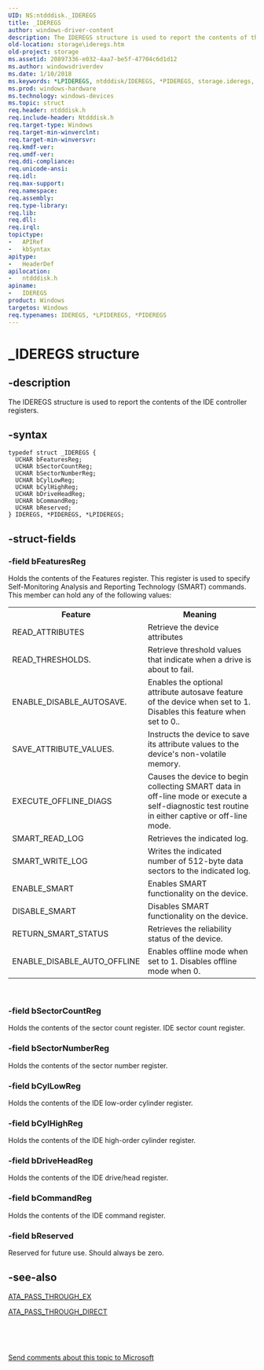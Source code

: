 ```yaml
---
UID: NS:ntdddisk._IDEREGS
title: _IDEREGS
author: windows-driver-content
description: The IDEREGS structure is used to report the contents of the IDE controller registers.
old-location: storage\ideregs.htm
old-project: storage
ms.assetid: 20897336-e032-4aa7-be5f-47704c6d1d12
ms.author: windowsdriverdev
ms.date: 1/10/2018
ms.keywords: *LPIDEREGS, ntdddisk/IDEREGS, *PIDEREGS, storage.ideregs, ntdddisk/LPIDEREGS, PIDEREGS structure pointer [Storage Devices], LPIDEREGS, structs-IDE_aeab294c-9363-4207-bbcb-d9d442ab5c92.xml, _IDEREGS, ntdddisk/PIDEREGS, IDEREGS structure [Storage Devices], IDEREGS, PIDEREGS, LPIDEREGS structure pointer [Storage Devices]
ms.prod: windows-hardware
ms.technology: windows-devices
ms.topic: struct
req.header: ntdddisk.h
req.include-header: Ntdddisk.h
req.target-type: Windows
req.target-min-winverclnt: 
req.target-min-winversvr: 
req.kmdf-ver: 
req.umdf-ver: 
req.ddi-compliance: 
req.unicode-ansi: 
req.idl: 
req.max-support: 
req.namespace: 
req.assembly: 
req.type-library: 
req.lib: 
req.dll: 
req.irql: 
topictype: 
-	APIRef
-	kbSyntax
apitype: 
-	HeaderDef
apilocation: 
-	ntdddisk.h
apiname: 
-	IDEREGS
product: Windows
targetos: Windows
req.typenames: IDEREGS, *LPIDEREGS, *PIDEREGS
---
```


# _IDEREGS structure


## -description


The IDEREGS structure is used to report the contents of the IDE controller registers. 


## -syntax


````
typedef struct _IDEREGS {
  UCHAR bFeaturesReg;
  UCHAR bSectorCountReg;
  UCHAR bSectorNumberReg;
  UCHAR bCylLowReg;
  UCHAR bCylHighReg;
  UCHAR bDriveHeadReg;
  UCHAR bCommandReg;
  UCHAR bReserved;
} IDEREGS, *PIDEREGS, *LPIDEREGS;
````


## -struct-fields




### -field bFeaturesReg

Holds the contents of the Features register. This register is used to specify Self-Monitoring Analysis and Reporting Technology (SMART) commands. This member can hold any of the following values:
<table>
<tr>
<th>Feature</th>
<th>Meaning</th>
</tr>
<tr>
<td>
READ_ATTRIBUTES

</td>
<td>
Retrieve the device attributes

</td>
</tr>
<tr>
<td>
READ_THRESHOLDS.

</td>
<td>
Retrieve threshold values that indicate when a drive is about to fail.

</td>
</tr>
<tr>
<td>
ENABLE_DISABLE_AUTOSAVE.

</td>
<td>
Enables the optional attribute autosave feature of the device when set to 1. Disables this feature when set to 0..

</td>
</tr>
<tr>
<td>
SAVE_ATTRIBUTE_VALUES.

</td>
<td>
Instructs the device to save its attribute values to the device's non-volatile memory.

</td>
</tr>
<tr>
<td>
EXECUTE_OFFLINE_DIAGS

</td>
<td>
Causes the device to begin collecting SMART data in off-line mode or execute a self-diagnostic test routine in either captive or off-line mode.

</td>
</tr>
<tr>
<td>
SMART_READ_LOG

</td>
<td>
Retrieves the indicated log.

</td>
</tr>
<tr>
<td>
SMART_WRITE_LOG

</td>
<td>
Writes the  indicated number of 512-byte data sectors to the indicated log.

</td>
</tr>
<tr>
<td>
ENABLE_SMART

</td>
<td>
Enables SMART functionality on the device.

</td>
</tr>
<tr>
<td>
DISABLE_SMART

</td>
<td>
Disables SMART functionality on the device.

</td>
</tr>
<tr>
<td>
RETURN_SMART_STATUS

</td>
<td>
Retrieves the reliability status of the device.

</td>
</tr>
<tr>
<td>
ENABLE_DISABLE_AUTO_OFFLINE

</td>
<td>
Enables offline mode when set to 1. Disables offline mode when 0.

</td>
</tr>
</table> 


### -field bSectorCountReg

Holds the contents of the sector count register. IDE sector count register.  


### -field bSectorNumberReg

Holds the contents of the sector number register. 


### -field bCylLowReg

Holds the contents of the IDE low-order cylinder register. 


### -field bCylHighReg

Holds the contents of the IDE high-order cylinder register. 


### -field bDriveHeadReg

Holds the contents of the IDE drive/head register. 


### -field bCommandReg

Holds the contents of the IDE command register.


### -field bReserved

Reserved for future use. Should always be zero. 


## -see-also

<a href="..\ntddscsi\ns-ntddscsi-_ata_pass_through_ex.md">ATA_PASS_THROUGH_EX</a>

<a href="..\ntddscsi\ns-ntddscsi-_ata_pass_through_direct.md">ATA_PASS_THROUGH_DIRECT</a>

 

 

<a href="mailto:wsddocfb@microsoft.com?subject=Documentation%20feedback [storage\storage]:%20IDEREGS structure%20 RELEASE:%20(1/10/2018)&amp;body=%0A%0APRIVACY STATEMENT%0A%0AWe use your feedback to improve the documentation. We don't use your email address for any other purpose, and we'll remove your email address from our system after the issue that you're reporting is fixed. While we're working to fix this issue, we might send you an email message to ask for more info. Later, we might also send you an email message to let you know that we've addressed your feedback.%0A%0AFor more info about Microsoft's privacy policy, see http://privacy.microsoft.com/en-us/default.aspx." title="Send comments about this topic to Microsoft">Send comments about this topic to Microsoft</a>

